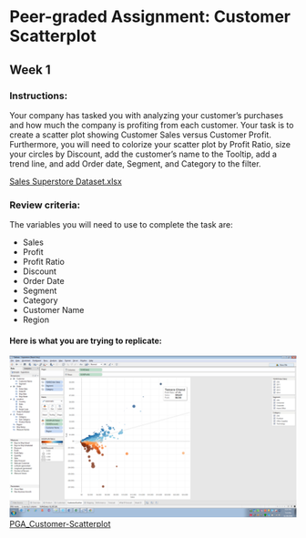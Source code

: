 # Peer-graded Assignment: Customer Scatterplot
## Week 1

### Instructions:
Your company has tasked you with analyzing your customer’s purchases and how much the company is profiting from each customer. Your task is to create a scatter plot showing Customer Sales versus Customer Profit.  Furthermore, you will need to colorize your scatter plot by Profit Ratio, size your circles by Discount, add the customer’s name to the Tooltip, add a trend line, and add Order date, Segment, and Category to the filter.

[Sales Superstore Dataset.xlsx](https://d3c33hcgiwev3.cloudfront.net/_d0bc89b48dad82128b74950a8d7775ef_Sales-Superstore-Dataset.xlsx?Expires=1615939200&Signature=RotKVVz7LfEAGfxIsQajzVnQDrfyek0WCfjjUX~9sToIDQRBs6qRgsZbPM4CSpmA7h29NjvtCI39klrOJphMsEAzQcDHMGww0AbiXU6vKxIY6YnCXOPMGm9pwMjmdoiWDY8uV1zOIS~n9bY4Q3WU8CAco6N6nb754sr8AAdKNuA_&Key-Pair-Id=APKAJLTNE6QMUY6HBC5A)

### Review criteria:
The variables you will need to use to complete the task are:

* Sales
* Profit
* Profit Ratio
* Discount
* Order Date
* Segment
* Category
* Customer Name
* Region


#### Here is what you are trying to replicate:
![Customer Scatterplot](https://github.com/cmaroblesg/Data_Visualization_with_Tableau/blob/master/M3_Visual_Analytics_with_Tableau/PeerGraded_Activities/Week1/images/Customer-Scattterplot-Peer-Activity.png)
[PGA_Customer-Scatterplot](https://public.tableau.com/profile/cesar.robles#!/vizhome/PGA_Scatterplot/Scatterplot)
